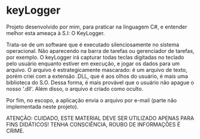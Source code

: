 # keyLogger
Projeto desenvolvido por mim, para praticar na linguagem C#, e entender melhor esta ameaça à S.I: O KeyLogger.

Trata-se de um software que é executado silenciosamente no sistema operacional.
Não aparecendo na barra de tarefas ou gerenciador de tarefas, por exemplo.
O keyLogger irá capturar todas teclas digitadas no teclado pelo usuário enquanto estiver em execução, e jogar os dados para um arquivo.
O arquivo é estrategicamente mascarado: é um arquivo de texto, porém criei com a extensão .DLL, que é aos olhos do usuário, é mais uma biblioteca do S.O.
Dessa forma, é mais provável que o usuário não apague o nosso '.dll'. Além disso, o arquivo é criado como oculto.

Por fim, no escopo, a aplicação envia o arquivo por e-mail (parte não implementada neste projeto).

ATENÇÃO: CUIDADO, ESTE MATERIAL DEVE SER UTILIZADO APENAS PARA FINS DIDÁTICOS! TENHA CONSCIÊNCIA, ROUBO DE INFORMAÇÕES É CRIME.
